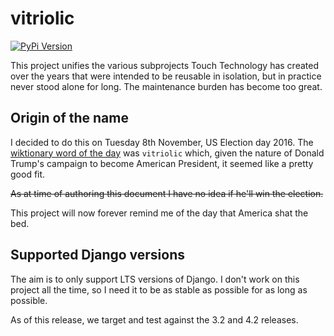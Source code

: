 # vitriolic

[![PyPi Version](https://img.shields.io/pypi/v/vitriolic.svg)](https://pypi.python.org/pypi/vitriolic)

This project unifies the various subprojects Touch Technology has created over the years that were intended to be
reusable in isolation, but in practice never stood alone for long. The maintenance burden has become too great.

## Origin of the name

I decided to do this on Tuesday 8th November, US Election day 2016. The [wiktionary word of the day] was `vitriolic`
which, given the nature of Donald Trump's campaign to become American President, it seemed like a pretty good fit.

~~As at time of authoring this document I have no idea if he'll win the election.~~

This project will now forever remind me of the day that America shat the bed.

## Supported Django versions

The aim is to only support LTS versions of Django. I don't work on this project all the time, so I need it to be as
stable as possible for as long as possible.

As of this release, we target and test against the 3.2 and 4.2 releases.


[wiktionary word of the day]: https://en.wiktionary.org/wiki/Wiktionary:Word_of_the_day
